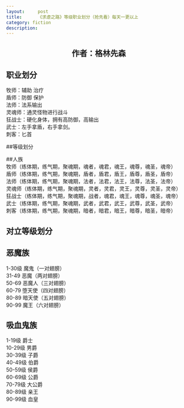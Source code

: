 ```yaml
---
layout:     post
title:      《求虐之路》等级职业划分（抢先看）每天一更以上
category: fiction
description:
---
```


## <center>作者：格林先森</center>

## 职业划分
牧师：辅助 治疗               
盾师：防御 保护                
法师：法系输出               
灵魂师：通灵怪物进行战斗               
狂战士：硬化身体，拥有高防御，高输出               
武士：左手拿盾，右手拿剑。               
刺客：匕首               

##等级划分

##人族                                                                                                                                                                            
牧师（练体期，练气期，聚魂期，魂者，魂君，魂王，魂尊，魂圣，魂帝）                             
盾师（练体期，练气期，聚魂期，盾者，盾君，盾王，盾尊，盾圣，盾帝）                             
法师（练体期，练气期，聚魂期，法者，法君，法王，法尊，法圣，法帝）                             
灵魂师（练体期，练气期，聚魂期，灵者，灵君，灵王，灵尊，灵圣，灵帝）                             
狂战士（练体期，练气期，聚魂期，战者，魂君，魂王，魂尊，魂圣，魂帝）                             
武士（练体期，练气期，聚魂期，武者，武君，武王，武尊，武圣，武帝）                             
刺客（练体期，练气期，聚魂期，暗者，暗君，暗王，暗尊，暗圣，暗帝）                             


## 对立等级划分

## 恶魔族                                         
1-30级       魔鬼（一对翅膀）                                  
31-49        恶魔（两对翅膀）                                    
50-69        恶魔人（三对翅膀）                                
60-79        堕天使（四对翅膀）                               
80-89        暗天使（五对翅膀）                               
90-99        魔王（六对翅膀）                                    

## 吸血鬼族
1-19级   爵士                   
10-29级  男爵                   
30-39级  子爵                    
40-49级  伯爵                   
50-59级  侯爵                   
60-69级  公爵                   
70-79级  大公爵                   
80-89级  亲王                   
90-99级  血皇                   